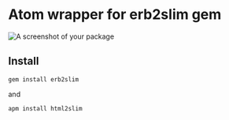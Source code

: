 # Atom wrapper for erb2slim gem

![A screenshot of your package](https://raw.githubusercontent.com/paa001/atom-html2slim/master/readme.gif)

## Install

<code>gem install erb2slim</code>

and

<code>apm install html2slim</code>
